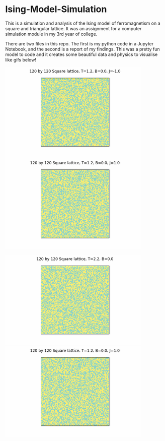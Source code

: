 # Ising-Model-Simulation
This is a simulation and analysis of the Ising model of ferromagnetism on a square and triangular lattice. It was an assignment for a computer simulation module in my 3rd year of college.

There are two files in this repo. The first is my python code in a Jupyter Notebook, and the second is a report of my findings. This was a pretty fun model to code and it creates some beautiful data and physics to visualise like gifs below!

![Alt Text 1](https://github.com/diagonal-hamiltonian/Ising-Model-Simulation/blob/main/squT1.2gs120J-1.0B0.0.gif) ![Alt Text 2](https://github.com/diagonal-hamiltonian/Ising-Model-Simulation/blob/main/squT1.2gs120J1.0B0.0.gif)


![Alt Text 3](https://github.com/diagonal-hamiltonian/Ising-Model-Simulation/blob/main/squT2gs120J1.0B0.0.gif) ![Alt Text 4](https://github.com/diagonal-hamiltonian/Ising-Model-Simulation/blob/main/squT1.2gs120J1.0B0.0.gif)
